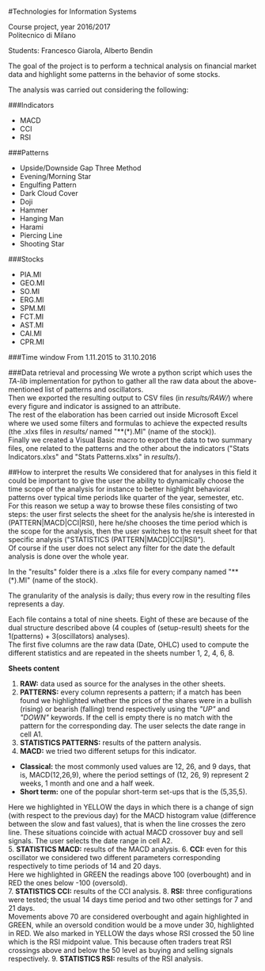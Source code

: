 #Technologies for Information Systems

Course project, year 2016/2017  
Politecnico di Milano

Students: Francesco Giarola, Alberto Bendin

The goal of the project is to perform a technical analysis on financial market data and highlight some patterns in the behavior of some stocks.

The analysis was carried out considering the following:

###Indicators
* MACD
* CCI
* RSI

###Patterns
* Upside/Downside Gap Three Method
* Evening/Morning Star
* Engulfing Pattern
* Dark Cloud Cover
* Doji
* Hammer
* Hanging Man
* Harami
* Piercing Line
* Shooting Star

###Stocks
* PIA.MI
* GEO.MI
* SO.MI
* ERG.MI
* SPM.MI
* FCT.MI
* AST.MI
* CAI.MI
* CPR.MI

###Time window
From 1.11.2015 to 31.10.2016

###Data retrieval and processing
We wrote a python script which uses the _TA-lib_ implementation for python to gather all the raw data about the above-mentioned list of patterns and oscillators.  
Then we exported the resulting output to CSV files (in _results/RAW/_) where every figure and indicator is assigned to an attribute.  
The rest of the elaboration has been carried out inside Microsoft Excel where we used some filters and formulas to achieve the expected results (the .xlxs files in _results/_ named "\*\*(\*).MI" (name of the stock)).  
Finally we created a Visual Basic macro to export the data to two summary files, one related to the patterns and the other about the indicators ("Stats Indicators.xlxs" and "Stats Patterns.xlxs" in _results/_).


##How to interpret the results
We considered that for analyses in this field it could be important to give the user the ability to dynamically choose the time scope of the analysis for instance to better highlight behavioral patterns over typical time periods like quarter of the year, semester, etc.  
For this reason we setup a way to browse these files consisting of two steps: the user first selects the sheet for the analysis he/she is interested in (PATTERN|MACD|CCI|RSI), here he/she chooses the time period which is the scope for the analysis, then the user switches to the result sheet for that specific analysis ("STATISTICS (PATTERN|MACD|CCI|RSI)").  
Of course if the user does not select any filter for the date the default analysis is done over the whole year.

In the "results" folder there is a .xlxs file for every company named "\*\*(\*).MI" (name of the stock).  

The granularity of the analysis is daily; thus every row in the resulting files represents a day.

Each file contains a total of nine sheets. Eight of these are because of the dual structure described above (4 couples of (setup-result) sheets for the 1(patterns) + 3(oscillators) analyses).  
The first five columns are the raw data (Date, OHLC) used to compute the different statistics and are repeated in the sheets number 1, 2, 4, 6, 8.

**Sheets content**  

1. **RAW:** data used as source for the analyses in the other sheets.
2. **PATTERNS:** every column represents a pattern; if a match has been found we highlighted whether the prices of the shares were in a bullish (rising) or bearish (falling) trend respectively using the _"UP"_ and _"DOWN"_ keywords. If the cell is empty there is no match with the pattern for the corresponding day. The user selects the date range in cell A1.
3. **STATISTICS PATTERNS:** results of the pattern analysis.
4. **MACD:** we tried two different setups for this indicator. 
  * **Classical:** the most commonly used values are 12, 26, and 9 days, that is, MACD(12,26,9), where the period settings of (12, 26, 9) represent 2 weeks, 1 month and one and a half week.
  * **Short term:** one of the popular short-term set-ups that is the (5,35,5).  
  
 Here we highlighted in YELLOW the days in which there is a change of sign (with respect to the previous day) for the MACD histogram value (difference between the slow and fast values), that is when the line crosses the zero line. These situations coincide with actual MACD crossover buy and sell signals. The user selects the date range in cell A2.  
5. **STATISTICS MACD:** results of the MACD analysis.
6. **CCI:** even for this oscillator we considered two different parameters corresponding respectively to time periods of 14 and 20 days.  
 Here we highlighted in GREEN the readings above 100 (overbought) and in RED the ones below -100 (oversold).  
7. **STATISTICS CCI:** results of the CCI analysis.
8. **RSI:** three configurations were tested; the usual 14 days time period and two other settings for 7 and 21 days.  
 Movements above 70 are considered overbought and again highlighted in GREEN, while an oversold condition would be a move under 30, highlighted in RED. We also marked in YELLOW the days whose RSI crossed the 50 line which is the RSI midpoint value. This because often traders treat RSI crossings above and below the 50 level as buying and selling signals respectively.
9. **STATISTICS RSI:** results of the RSI analysis.
